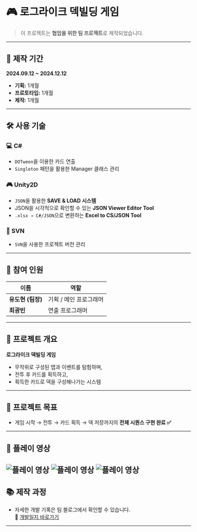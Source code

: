 # 🎮 로그라이크 덱빌딩 게임

> 이 프로젝트는 **협업을 위한 팀 프로젝트**로 제작되었습니다.

---

## 📅 제작 기간  
**2024.09.12 ~ 2024.12.12**  
- **기획:** 1개월  
- **프로토타입:** 1개월  
- **제작:** 1개월  

---

## 🛠️ 사용 기술  

### 💻 C#
- `DOTween`을 이용한 카드 연출  
- `Singleton` 패턴을 활용한 Manager 클래스 관리  

### 🎮 Unity2D
- `JSON`을 활용한 **SAVE & LOAD 시스템**  
- JSON을 시각적으로 확인할 수 있는 **JSON Viewer Editor Tool**  
- `.xlsx → C#/JSON`으로 변환하는 **Excel to CS/JSON Tool**  

### 🔁 SVN
- `SVN`을 사용한 프로젝트 버전 관리  

---

## 👥 참여 인원  

| 이름 | 역할 |
|------|------|
| **유도현 (팀장)** | 기획 / 메인 프로그래머 |
| **최광빈** | 연출 프로그래머 |

---

## 🧩 프로젝트 개요  
**로그라이크 덱빌딩 게임**  
- 무작위로 구성된 맵과 이벤트를 탐험하며,  
- 전투 후 카드를 획득하고,  
- 획득한 카드로 덱을 구성해나가는 시스템  

---

## 🎯 프로젝트 목표  
- 게임 시작 → 전투 → 카드 획득 → 덱 저장까지의 **전체 시퀀스 구현 완료 ✅**  

---

## 🎥 플레이 영상  

![플레이 영상](https://github.com/user-attachments/assets/6a6dc12c-50de-475a-9a8a-a917e402003b)
![플레이 영상](https://github.com/user-attachments/assets/9f89714a-19cd-446d-8bbb-88ed7da6789b)
![플레이 영상](https://github.com/user-attachments/assets/86d7d730-f634-44d9-ad8f-fa6f8fc74f4b)
---

## 📚 제작 과정  
- 자세한 개발 기록은 팀 블로그에서 확인할 수 있습니다.  
🔗 [개발일지 바로가기](https://sites.google.com/view/untildone/home)

---
